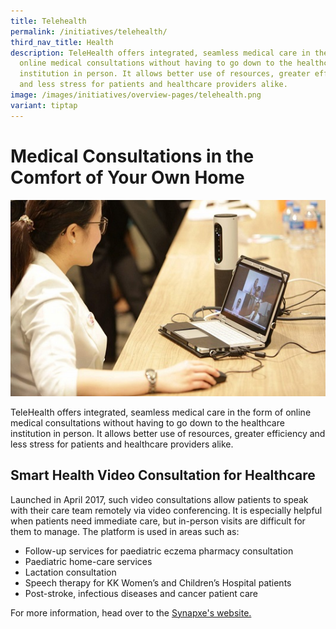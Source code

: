 ```yaml
---
title: Telehealth
permalink: /initiatives/telehealth/
third_nav_title: Health
description: TeleHealth offers integrated, seamless medical care in the form of
  online medical consultations without having to go down to the healthcare
  institution in person. It allows better use of resources, greater efficiency
  and less stress for patients and healthcare providers alike.
image: /images/initiatives/overview-pages/telehealth.png
variant: tiptap
---
```

# Medical Consultations in the Comfort of Your Own Home
![TeleHealth](/images/initiatives/telehealth.jpeg)

TeleHealth offers integrated, seamless medical care in the form of online medical consultations without having to go down to the healthcare institution in person. It allows better use of resources, greater efficiency and less stress for patients and healthcare providers alike. 
  
## Smart Health Video Consultation for Healthcare

Launched in April 2017, such video consultations allow patients to speak with their care team remotely via video conferencing. It is especially helpful when patients need immediate care, but in-person visits are difficult for them to manage. The platform is used in areas such as:

* Follow-up services for paediatric eczema pharmacy consultation
* Paediatric home-care services
* Lactation consultation
* Speech therapy for KK Women’s and Children’s Hospital patients
* Post-stroke, infectious diseases and cancer patient care

For more information, head over to the [Synapxe's website.](https://www.synapxe.sg/healthtech/telehealth/video-consultation-platform/)